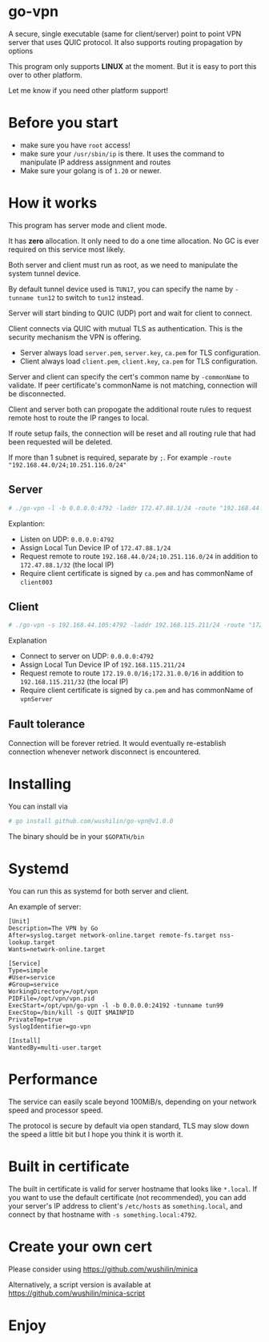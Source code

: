 # go-vpn
A secure, single executable (same for client/server) point to point VPN server that uses QUIC protocol. It also supports routing propagation by options


This program only supports **LINUX** at the moment. But it is easy to port this over to other platform. 

Let me know if you need other platform support!

# Before you start
* make sure you have `root` access!
* make sure your `/usr/sbin/ip` is there. It uses the command to manipulate IP address assignment and routes
* Make sure your golang is of `1.20` or newer.

# How it works
This program has server mode and client mode.

It has **zero** allocation. It only need to do a one time allocation. No GC is ever required on this service most likely.

Both server and client must run as root, as we need to manipulate the system tunnel device.

By default tunnel device used is `TUN17`, you can specify the name by `-tunname tun12` to switch to `tun12` instead.

Server will start binding to QUIC (UDP) port and wait for client to connect.

Client connects via QUIC with mutual TLS as authentication. This is the security mechanism the VPN is offering. 
* Server always load `server.pem`, `server.key`, `ca.pem` for TLS configuration.
* Client always load `client.pem`, `client.key`, `ca.pem` for TLS configuration.

Server and client can specify the cert's common name by `-commonName` to validate. 
If peer certificate's commonName is not matching, connection will be disconnected.

Client and server both can propogate the additional route rules to request remote host to route the IP ranges to local.

If route setup fails, the connection will be reset and all routing rule that had been requested will be deleted.

If more than 1 subnet is required, separate by `;`. For example `-route "192.168.44.0/24;10.251.116.0/24"`

## Server

```bash
# ./go-vpn -l -b 0.0.0.0:4792 -laddr 172.47.88.1/24 -route "192.168.44.0/24;10.251.116.0/24" -commonName client003
```

Explantion:
* Listen on UDP: `0.0.0.0:4792`
* Assign Local Tun Device IP of `172.47.88.1/24`
* Request remote to route `192.168.44.0/24;10.251.116.0/24` in addition to `172.47.88.1/32` (the local IP)
* Require client certificate is signed by `ca.pem` and has commonName of `client003`

## Client

```bash
# ./go-vpn -s 192.168.44.105:4792 -laddr 192.168.115.211/24 -route "172.19.0.0/16;172.31.0.0/16" -commonName vpnServer
```
Explanation
* Connect to server on UDP: `0.0.0.0:4792`
* Assign Local Tun Device IP of `192.168.115.211/24`
* Request remote to route `172.19.0.0/16;172.31.0.0/16` in addition to `192.168.115.211/32` (the local IP)
* Require client certificate is signed by `ca.pem` and has commonName of `vpnServer`

## Fault tolerance
Connection will be forever retried. It would eventually re-establish connection whenever network disconnect is encountered.

# Installing
You can install via

```bash
# go install github.com/wushilin/go-vpn@v1.0.0
```

The binary should be in your `$GOPATH/bin`

# Systemd
You can run this as systemd for both server and client.

An example of server:
```
[Unit]
Description=The VPN by Go
After=syslog.target network-online.target remote-fs.target nss-lookup.target
Wants=network-online.target
        
[Service]
Type=simple
#User=service
#Group=service
WorkingDirectory=/opt/vpn
PIDFile=/opt/vpn/vpn.pid
ExecStart=/opt/vpn/go-vpn -l -b 0.0.0.0:24192 -tunname tun99
ExecStop=/bin/kill -s QUIT $MAINPID
PrivateTmp=true
SyslogIdentifier=go-vpn
        
[Install]
WantedBy=multi-user.target
```

# Performance
The service can easily scale beyond 100MiB/s, depending on your network speed and processor speed.

The protocol is secure by default via open standard, TLS may slow down the speed a little bit but I hope you think
it is worth it.


# Built in certificate
The built in certificate is valid for server hostname that looks like `*.local`. If you want to use the default certificate (not recommended), you can add your server's IP address to client's `/etc/hosts` as `something.local`, and connect by that hostname with `-s something.local:4792`.

# Create your own cert
Please consider using https://github.com/wushilin/minica 

Alternatively, a script version is available at https://github.com/wushilin/minica-script
# Enjoy